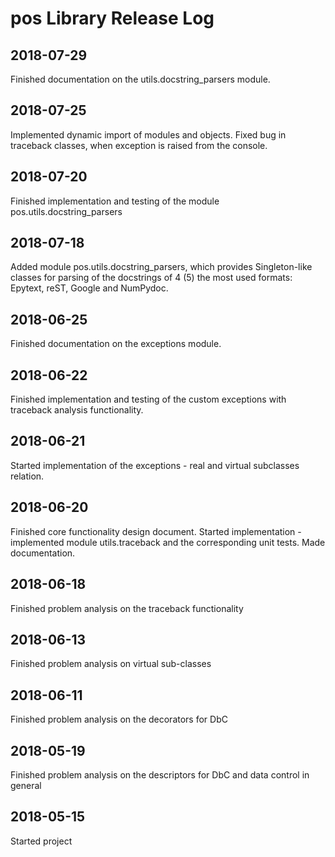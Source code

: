 # pos Library Release Log

## 2018-07-29

Finished documentation on the utils.docstring_parsers module.

## 2018-07-25

Implemented dynamic import of modules and objects. Fixed bug in traceback classes, when exception is raised from the console.

## 2018-07-20

Finished implementation and testing of the module pos.utils.docstring_parsers

## 2018-07-18

Added module pos.utils.docstring_parsers, which provides Singleton-like classes for parsing of the docstrings of 4 (5) the most used formats: Epytext, reST, Google and NumPydoc.

## 2018-06-25

Finished documentation on the exceptions module.

## 2018-06-22

Finished implementation and testing of the custom exceptions with traceback analysis functionality.

## 2018-06-21

Started implementation of the exceptions - real and virtual subclasses relation.

## 2018-06-20

Finished core functionality design document.
Started implementation - implemented module utils.traceback and the
corresponding unit tests. Made documentation.

## 2018-06-18

Finished problem analysis on the traceback functionality

## 2018-06-13

Finished problem analysis on virtual sub-classes

## 2018-06-11

Finished problem analysis on the decorators for DbC

## 2018-05-19

Finished problem analysis on the descriptors for DbC and data control in general

## 2018-05-15

Started project